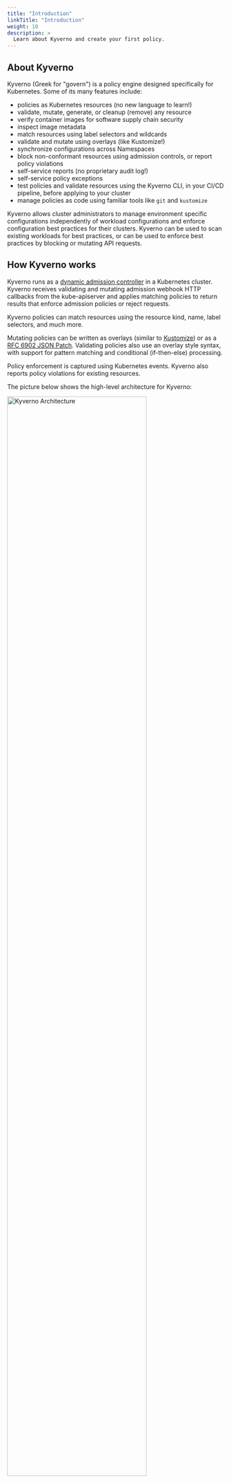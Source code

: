 ```yaml
---
title: "Introduction"
linkTitle: "Introduction"
weight: 10
description: >
  Learn about Kyverno and create your first policy.
---
```


## About Kyverno

Kyverno (Greek for "govern") is a policy engine designed specifically for Kubernetes. Some of its many features include:

* policies as Kubernetes resources (no new language to learn!)
* validate, mutate, generate, or cleanup (remove) any resource
* verify container images for software supply chain security
* inspect image metadata
* match resources using label selectors and wildcards
* validate and mutate using overlays (like Kustomize!)
* synchronize configurations across Namespaces
* block non-conformant resources using admission controls, or report policy violations
* self-service reports (no proprietary audit log!)
* self-service policy exceptions
* test policies and validate resources using the Kyverno CLI, in your CI/CD pipeline, before applying to your cluster
* manage policies as code using familiar tools like `git` and `kustomize`

Kyverno allows cluster administrators to manage environment specific configurations independently of workload configurations and enforce configuration best practices for their clusters. Kyverno can be used to scan existing workloads for best practices, or can be used to enforce best practices by blocking or mutating API requests.

## How Kyverno works

Kyverno runs as a [dynamic admission controller](https://kubernetes.io/docs/reference/access-authn-authz/extensible-admission-controllers/) in a Kubernetes cluster. Kyverno receives validating and mutating admission webhook HTTP callbacks from the kube-apiserver and applies matching policies to return results that enforce admission policies or reject requests.

Kyverno policies can match resources using the resource kind, name, label selectors, and much more.

Mutating policies can be written as overlays (similar to [Kustomize](https://kubernetes.io/docs/tasks/manage-kubernetes-objects/kustomization/#bases-and-overlays)) or as a [RFC 6902 JSON Patch](http://jsonpatch.com/). Validating policies also use an overlay style syntax, with support for pattern matching and conditional (if-then-else) processing.

Policy enforcement is captured using Kubernetes events. Kyverno also reports policy violations for existing resources.

The picture below shows the high-level architecture for Kyverno:

<img src="/images/kyverno-architecture.png" alt="Kyverno Architecture" width="80%"/>
<br/><br/>

An high availability installation of Kyverno can run multiple replicas, and each replica of Kyverno will have multiple controllers that perform different functions. The `Webhook` handles `AdmissionReview` requests from the Kubernetes API server, and its `Monitor` component creates and manages required configurations. The `PolicyController` watches policy resources and initiates background scans based on the configured scan interval. The `GenerateController` manages the lifecycle of generated resources.

## Quick Start

This section will help you install Kyverno and create your first policy.

{{% alert title="Note" color="info" %}}
Your Kubernetes cluster version must be above v1.14 which adds webhook timeouts. Check the [compatibility matrix](/docs/installation/#compatibility-matrix) to ensure your version of Kubernetes is supported.
To check the version, enter `kubectl version`.
{{% /alert %}}

You have the option of installing Kyverno directly from the latest release manifest or using Helm. The release manifest should only be used for testing purposes; Helm is recommended for production.

To install Kyverno using a specific release:

```sh
kubectl create -f https://github.com/kyverno/kyverno/releases/download/v1.8.5/install.yaml
```

You can also install Kyverno using Helm:

```sh
# Add the Helm repository
helm repo add kyverno https://kyverno.github.io/kyverno/

# Scan your Helm repositories to fetch the latest available charts.
helm repo update

# Install the Kyverno Helm chart into a new namespace called "kyverno"
helm install kyverno kyverno/kyverno -n kyverno --create-namespace
```

Add the policy below to your cluster. It contains a single validation rule that requires that all Pods have a `app.kubernetes.io/name` label. Kyverno supports different rule types to validate, mutate, generate, cleanup, and verify image configurations. The policy attribute `validationFailureAction` is set to `Enforce` to block API requests that are non-compliant (using the default value `Audit` will report violations but not block requests.)

```yaml
kubectl create -f- << EOF
apiVersion: kyverno.io/v1
kind: ClusterPolicy
metadata:
  name: require-labels
spec:
  validationFailureAction: enforce
  rules:
  - name: check-for-labels
    match:
      any:
      - resources:
          kinds:
          - Pod
    validate:
      message: "label 'app.kubernetes.io/name' is required"
      pattern:
        metadata:
          labels:
            app.kubernetes.io/name: "?*"
EOF
```

Try creating a Deployment without the required label:

```sh
kubectl create deployment nginx --image=nginx
```

You should see an error:

```sh
error: failed to create deployment: admission webhook "validate.kyverno.svc-fail" denied the request: 

resource Deployment/default/nginx was blocked due to the following policies

require-labels:
  autogen-check-for-labels: 'validation error: label ''app.kubernetes.io/name'' is
    required. Rule autogen-check-for-labels failed at path /spec/template/metadata/labels/app.kubernetes.io/name/'
```

{{% alert title="Note" color="info" %}}
Kyverno may be configured to exclude system Namespaces like `kube-system` and `kyverno`. Make sure you create the Deployment in a user-defined Namespace or the `default` Namespace (testing only).
{{% /alert %}}

Although the ClusterPolicy matches on Pods, Kyverno intelligently applies this to all sources capable of generating Pods by default, including the Deployment above.

Create a Pod with the required label. For example, using this command:

```sh
kubectl run nginx --image nginx --labels app.kubernetes.io/name=nginx
```

This Pod configuration is compliant with the policy and is not blocked.

Congratulations, you've just implemented a policy in your Kubernetes cluster!

Clean up by deleting all cluster policies:

```sh
kubectl delete cpol --all
```
